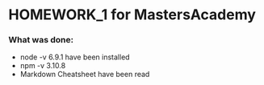 # HOMEWORK_1 for MastersAcademy

### What was done:
* node -v 6.9.1 have been installed
* npm -v 3.10.8
* Markdown Cheatsheet have been read  